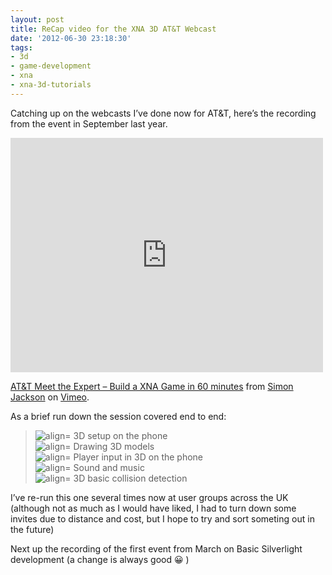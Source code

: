 ```yaml
---
layout: post
title: ReCap video for the XNA 3D AT&T Webcast
date: '2012-06-30 23:18:30'
tags:
- 3d
- game-development
- xna
- xna-3d-tutorials
---
```


Catching up on the webcasts I’ve done now for AT&T, here’s the recording from the event in September last year.

<iframe loading="lazy" src="http://player.vimeo.com/video/17441935" frameborder="0" width="500" height="375"></iframe>

[AT&T Meet the Expert – Build a XNA Game in 60 minutes](http://vimeo.com/17441935) from [Simon Jackson](http://vimeo.com/user5386443) on [Vimeo](http://vimeo.com).

As a brief run down the session covered end to end:

> ![align=](http://www.dotnetscraps.com/samples/bullets/024.gif)    3D setup on the phone  
> ![align=](http://www.dotnetscraps.com/samples/bullets/024.gif)    Drawing 3D models  
> ![align=](http://www.dotnetscraps.com/samples/bullets/024.gif)    Player input in 3D on the phone  
> ![align=](http://www.dotnetscraps.com/samples/bullets/024.gif)    Sound and music  
> ![align=](http://www.dotnetscraps.com/samples/bullets/024.gif)    3D basic collision detection

I’ve re-run this one several times now at user groups across the UK (although not as much as I would have liked, I had to turn down some invites due to distance and cost, but I hope to try and sort someting out in the future)

Next up the recording of the first event from March on Basic Silverlight development (a change is always good 😀 )

